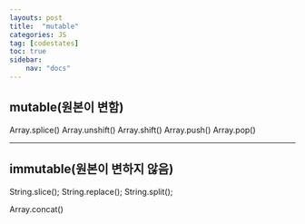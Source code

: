 ```yaml
---
layouts: post
title:  "mutable"
categories: JS
tag: [codestates]
toc: true
sidebar:
    nav: "docs"
---
```


## mutable(원본이 변함)

Array.splice()
Array.unshift()
Array.shift()
Array.push()
Array.pop()

---

## immutable(원본이 변하지 않음)

String.slice();
String.replace();
String.split();

Array.concat()

